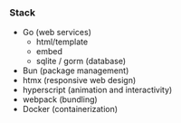 ### Stack

- Go (web services)
  - html/template
  - embed
  - sqlite / gorm (database)
- Bun (package management)
- htmx (responsive web design)
- hyperscript (animation and interactivity)
- webpack (bundling)
- Docker (containerization)
